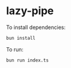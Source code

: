 # lazy-pipe



To install dependencies:

```bash
bun install
```

To run:

```bash
bun run index.ts
```
